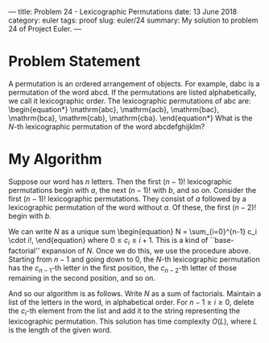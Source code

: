 ‐‐‐
title: Problem 24 - Lexicographic Permutations
date: 13 June 2018
category: euler
tags: proof
slug: euler/24
summary: My solution to problem 24 of Project Euler.
‐‐‐

# Problem Statement

A permutation is an ordered arrangement of objects.
For example, $\mathrm{dabc}$ is a permutation of the word $\mathrm{abcd}$.
If the permutations are listed alphabetically, we call it lexicographic order.
The lexicographic permutations of $\mathrm{abc}$ are:
\begin{equation*}
	\mathrm{abc}, \mathrm{acb}, \mathrm{bac}, \mathrm{bca}, \mathrm{cab}, \mathrm{cba}.
\end{equation*}
What is the $N$-th lexicographic permutation of the word $\mathrm{abcdefghijklm}$?

# My Algorithm

Suppose our word has $n$ letters.
Then the first $(n-1)!$ lexicographic permutations begin with $a$, the next $(n-1)!$ with $b$, and so on.
Consider the first $(n-1)!$ lexicographic permutations.
They consist of $a$ followed by a lexicographic permutation of the word without $a$.
Of these, the first $(n-2)!$ begin with $b$.

We can write $N$ as a unique sum
\begin{equation}
	N = \sum_{i=0}^{n-1} c_i \cdot i!,
\end{equation}
where $0 \le c_i \le i + 1$.
This is a kind of ``base-factorial'' expansion of $N$.
Once we do this, we use the procedure above.
Starting from $n-1$ and going down to $0$, the $N$-th lexicographic permutation has the $c_{n-1}$-th letter in the first position, the $c_{n-2}$-th letter of those remaining in the second position, and so on.

And so our algorithm is as follows.
Write $N$ as a sum of factorials.
Maintain a list of the letters in the word, in alphabetical order.
For $n-1 \ge i \ge 0$, delete the $c_i$-th element from the list and add it to the string representing the lexicographic permutation.
This solution has time complexity $O(L)$, where $L$ is the length of the given word.